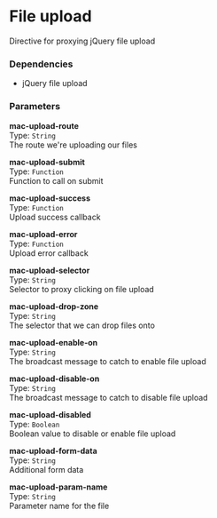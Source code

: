 
File upload
===
Directive for proxying jQuery file upload  
  
### Dependencies
- jQuery file upload  

### Parameters
**mac-upload-route**  
Type: `String`  
The route we're uploading our files  
  
**mac-upload-submit**  
Type: `Function`  
Function to call on submit  
  
**mac-upload-success**  
Type: `Function`  
Upload success callback  
  
**mac-upload-error**  
Type: `Function`  
Upload error callback  
  
**mac-upload-selector**  
Type: `String`  
Selector to proxy clicking on file upload  
  
**mac-upload-drop-zone**  
Type: `String`  
The selector that we can drop files onto  
  
**mac-upload-enable-on**  
Type: `String`  
The broadcast message to catch to enable file upload  
  
**mac-upload-disable-on**  
Type: `String`  
The broadcast message to catch to disable file upload  
  
**mac-upload-disabled**  
Type: `Boolean`  
Boolean value to disable or enable file upload  
  
**mac-upload-form-data**  
Type: `String`  
Additional form data  
  
**mac-upload-param-name**  
Type: `String`  
Parameter name for the file  
  


